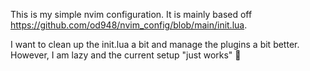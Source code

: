 This is my simple nvim configuration. 
It is mainly based off https://github.com/od948/nvim_config/blob/main/init.lua.

I want to clean up the init.lua a bit and manage the plugins a bit better. However, I am lazy and the current setup "just works" :shrug:
